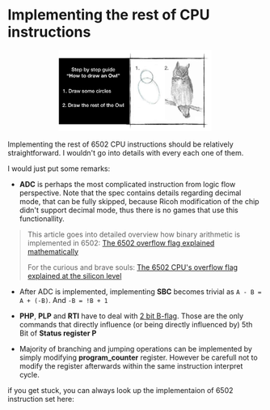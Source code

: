 # Implementing the rest of CPU instructions


 <div style="text-align:center"><img src="./images/ch3.3/image_1_how_to_draw_owl.png" width="60%"/></div>

Implementing the rest of 6502 CPU instructions should be relatively straightforward. I wouldn't go into details with every each one of them. 

I would just put some remarks:
* **ADC** is perhaps the most complicated instruction from logic flow perspective. Note that the spec contains details regarding decimal mode, that can be fully skipped, because Ricoh modification of the chip didn't support decimal mode, thus there is no games that use this functionallity.
> This article goes into detailed overview how binary arithmetic is implemented in 6502: [The 6502 overflow flag explained mathematically ](http://www.righto.com/2012/12/the-6502-overflow-flag-explained.html)
>
>For the curious and brave souls: [The 6502 CPU's overflow flag explained at the silicon level ](http://www.righto.com/2013/01/a-small-part-of-6502-chip-explained.html)

* After ADC is implemented, implementing **SBC** becomes trivial as
`A - B = A + (-B)`. 
And `-B = !B + 1` 

* **PHP**, **PLP** and **RTI** have to deal with [2 bit B-flag](http://wiki.nesdev.com/w/index.php/Status_flags#The_B_flag). Those are the only commands that directly influence (or being directly influenced by) 5th Bit of **Status register P**

* Majority of branching and jumping operations can be implemented by simply modifying **program_counter** register. However be carefull not to modify the register afterwards within the same instruction interpret cycle. 

if you get stuck, you can always look up the implementaion of 6502 instruction set here: <link to code>


